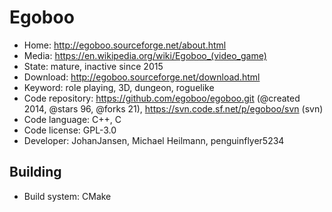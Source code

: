 # Egoboo

- Home: http://egoboo.sourceforge.net/about.html
- Media: https://en.wikipedia.org/wiki/Egoboo_(video_game)
- State: mature, inactive since 2015
- Download: http://egoboo.sourceforge.net/download.html
- Keyword: role playing, 3D, dungeon, roguelike
- Code repository: https://github.com/egoboo/egoboo.git (@created 2014, @stars 96, @forks 21), https://svn.code.sf.net/p/egoboo/svn (svn)
- Code language: C++, C
- Code license: GPL-3.0
- Developer: JohanJansen, Michael Heilmann, penguinflyer5234

## Building

- Build system: CMake

